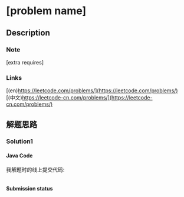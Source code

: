 # [problem name]

## Description

 
### Note

[extra requires]

### Links

[(en)https://leetcode.com/problems/](https://leetcode.com/problems/)
<br />
[(中文)https://leetcode-cn.com/problems/](https://leetcode-cn.com/problems/)

## 解题思路

### Solution1

#### Java Code 

我解题时的线上提交代码:

```java

```

#### Submission status


